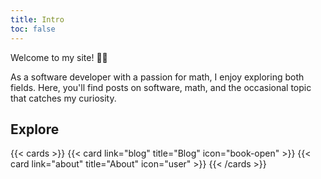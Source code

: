 ```yaml
---
title: Intro
toc: false
---
```


Welcome to my site! 👋🏻

As a software developer with a passion for math, I enjoy exploring both fields. Here, you'll find posts on software, math, and the occasional topic that catches my curiosity.

## Explore

{{< cards >}}
  {{< card link="blog" title="Blog" icon="book-open" >}}
  {{< card link="about" title="About" icon="user" >}}
{{< /cards >}}


